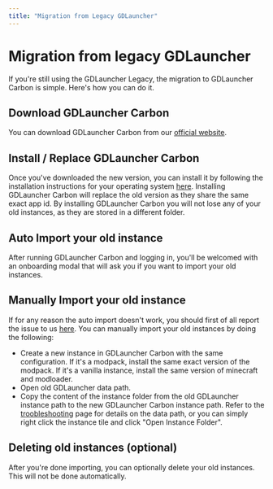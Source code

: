```yaml
---
title: "Migration from Legacy GDLauncher"
---
```


# Migration from legacy GDLauncher

If you're still using the GDLauncher Legacy, the migration to GDLauncher Carbon is simple. Here's how you can do it.

## Download GDLauncher Carbon

You can download GDLauncher Carbon from our [official website](https://gdlauncher.com).

## Install / Replace GDLauncher Carbon

Once you've downloaded the new version, you can install it by following the installation instructions for your operating system [here](/docs/installation).
Installing GDLauncher Carbon will replace the old version as they share the same exact app id. By installing GDLauncher Carbon you will not lose any of your old instances, as they are stored in a different folder.

## Auto Import your old instance

After running GDLauncher Carbon and logging in, you'll be welcomed with an onboarding modal that will ask you if you want to import your old instances.

## Manually Import your old instance

If for any reason the auto import doesn't work, you should first of all report the issue to us [here](https://discord.gdlauncher.com).
You can manually import your old instances by doing the following:

- Create a new instance in GDLauncher Carbon with the same configuration. If it's a modpack, install the same exact version of the modpack. If it's a vanilla instance, install the same version of minecraft and modloader.
- Open old GDLauncher data path.
- Copy the content of the instance folder from the old GDLauncher instance path to the new GDLauncher Carbon instance path. Refer to the [troobleshooting](/docs/troubleshooting) page for details on the data path, or you can simply right click the instance tile and click "Open Instance Folder".

## Deleting old instances (optional)

After you're done importing, you can optionally delete your old instances. This will not be done automatically.